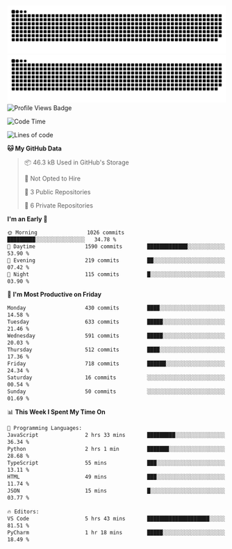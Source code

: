 <img src="https://github.com/nielsbaggerman/nielsbaggerman/blob/output/github-contribution-grid-snake.svg#gh-light-mode-only" alt="GitHub Snake Light">
<img src="https://github.com/nielsbaggerman/nielsbaggerman/blob/output/github-contribution-grid-snake-dark.svg#gh-dark-mode-only" alt="GitHub Snake Dark">
<img src="https://komarev.com/ghpvc/?username=nielsbaggerman&amp;label=Profile+Views" alt="Profile Views Badge" />

<!--START_SECTION:waka-->
![Code Time](http://img.shields.io/badge/Code%20Time-1%2C984%20hrs%203%20mins-blue)

![Lines of code](https://img.shields.io/badge/From%20Hello%20World%20I%27ve%20Written-6.9%20million%20lines%20of%20code-blue)

**🐱 My GitHub Data** 

> 📦 46.3 kB Used in GitHub's Storage 
 > 
> 🚫 Not Opted to Hire
 > 
> 📜 3 Public Repositories 
 > 
> 🔑 6 Private Repositories 
 > 
**I'm an Early 🐤** 

```text
🌞 Morning                1026 commits        █████████░░░░░░░░░░░░░░░░   34.78 % 
🌆 Daytime                1590 commits        █████████████░░░░░░░░░░░░   53.90 % 
🌃 Evening                219 commits         ██░░░░░░░░░░░░░░░░░░░░░░░   07.42 % 
🌙 Night                  115 commits         █░░░░░░░░░░░░░░░░░░░░░░░░   03.90 % 
```
📅 **I'm Most Productive on Friday** 

```text
Monday                   430 commits         ████░░░░░░░░░░░░░░░░░░░░░   14.58 % 
Tuesday                  633 commits         █████░░░░░░░░░░░░░░░░░░░░   21.46 % 
Wednesday                591 commits         █████░░░░░░░░░░░░░░░░░░░░   20.03 % 
Thursday                 512 commits         ████░░░░░░░░░░░░░░░░░░░░░   17.36 % 
Friday                   718 commits         ██████░░░░░░░░░░░░░░░░░░░   24.34 % 
Saturday                 16 commits          ░░░░░░░░░░░░░░░░░░░░░░░░░   00.54 % 
Sunday                   50 commits          ░░░░░░░░░░░░░░░░░░░░░░░░░   01.69 % 
```


📊 **This Week I Spent My Time On** 

```text
💬 Programming Languages: 
JavaScript               2 hrs 33 mins       █████████░░░░░░░░░░░░░░░░   36.34 % 
Python                   2 hrs 1 min         ███████░░░░░░░░░░░░░░░░░░   28.68 % 
TypeScript               55 mins             ███░░░░░░░░░░░░░░░░░░░░░░   13.11 % 
HTML                     49 mins             ███░░░░░░░░░░░░░░░░░░░░░░   11.74 % 
JSON                     15 mins             █░░░░░░░░░░░░░░░░░░░░░░░░   03.77 % 

🔥 Editors: 
VS Code                  5 hrs 43 mins       ████████████████████░░░░░   81.51 % 
PyCharm                  1 hr 18 mins        █████░░░░░░░░░░░░░░░░░░░░   18.49 % 
```


<!--END_SECTION:waka-->
